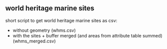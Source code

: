 ## world heritage marine sites

short script to get world heritage marine sites as csv:

* without geometry (whms.csv)
* with the sites + buffer merged (and areas from attribute table summed) (whms_merged.csv)


